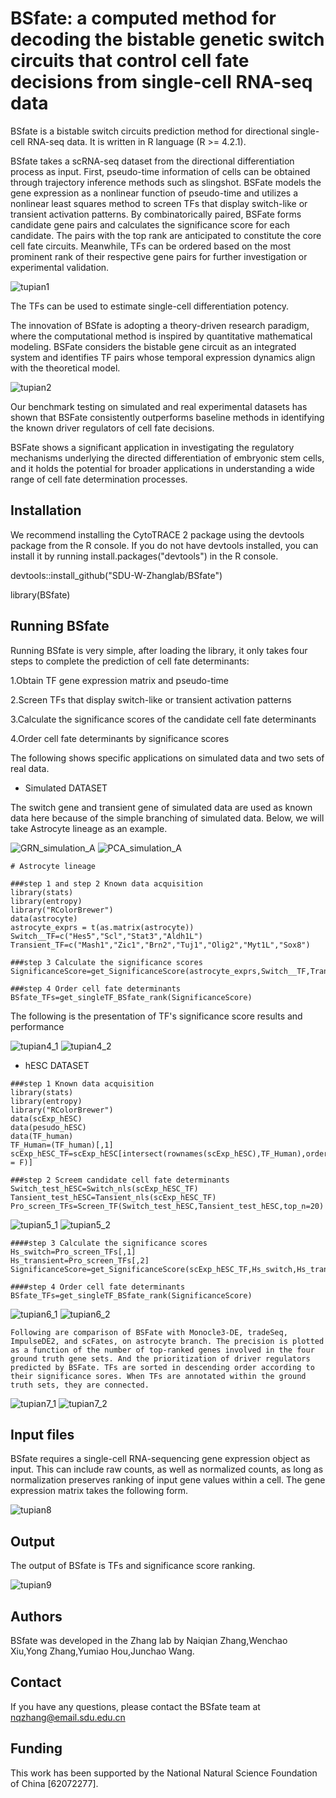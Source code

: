 # BSfate: a computed method for decoding the bistable genetic switch circuits that control cell fate decisions from single-cell RNA-seq data

BSfate is a bistable switch circuits prediction method for directional single-cell RNA-seq data. It is written in R language (R >= 4.2.1).

BSfate takes a scRNA-seq dataset from the directional differentiation process as input. First, pseudo-time information of cells can be obtained through trajectory inference methods such as slingshot. BSFate models the gene expression as a nonlinear function of pseudo-time and utilizes a nonlinear least squares method to screen TFs that display switch-like or transient activation patterns. By combinatorically paired, BSFate forms candidate gene pairs and calculates the significance score for each candidate. The pairs with the top rank are anticipated to constitute the core cell fate circuits. Meanwhile, TFs can be ordered based on the most prominent rank of their respective gene pairs for further investigation or experimental validation.

![tupian1](./image/Computational%20method.jpg)

The TFs can be used to estimate single-cell differentiation potency.

The innovation of BSfate is adopting a theory-driven research paradigm, where the computational method is inspired by quantitative mathematical modeling. BSFate considers the bistable gene circuit as an integrated system and identifies TF pairs whose temporal expression dynamics align with the theoretical model.

![tupian2](./image/Theoretical%20model%20analysis.jpg)

Our benchmark testing on simulated and real experimental datasets has shown that BSFate consistently outperforms baseline methods in identifying the known driver regulators of cell fate decisions.

BSFate shows a significant application in investigating the regulatory mechanisms underlying the directed differentiation of embryonic stem cells, and it holds the potential for broader applications in understanding a wide range of cell fate determination processes.

## **Installation**
We recommend installing the CytoTRACE 2 package using the devtools package from the R console. If you do not have devtools installed, you can install it by running install.packages("devtools") in the R console.

devtools::install_github("SDU-W-Zhanglab/BSfate")

library(BSfate)


## **Running** **BSfate**
Running BSfate is very simple, after loading the library, it only takes four steps to complete the prediction of cell fate determinants:

1.Obtain TF gene expression matrix and pseudo-time

2.Screen TFs that display switch-like or transient activation patterns

3.Calculate the significance scores of the candidate cell fate determinants

4.Order cell fate determinants by significance scores

The following shows specific applications on simulated data and two sets of real data.

- Simulated DATASET

The switch gene and transient gene of simulated data are used as known data here because of the simple branching of simulated data. Below, we will take Astrocyte lineage as an example.

![GRN_simulation_A](./image/GRN_simulation_A.jpg)
![PCA_simulation_A](./image/PCA_simulation_A.jpg)
```
# Astrocyte lineage

###step 1 and step 2 Known data acquisition
library(stats)
library(entropy)
library("RColorBrewer")
data(astrocyte)
astrocyte_exprs = t(as.matrix(astrocyte))
Switch__TF=c("Hes5","Scl","Stat3","Aldh1L")
Transient_TF=c("Mash1","Zic1","Brn2","Tuj1","Olig2","Myt1L","Sox8")

###step 3 Calculate the significance scores
SignificanceScore=get_SignificanceScore(astrocyte_exprs,Switch__TF,Transient_TF,0)

###step 4 Order cell fate determinants
BSfate_TFs=get_singleTF_BSfate_rank(SignificanceScore)

```
The following is the presentation of TF's significance score results and performance

![tupian4_1](./image/results_simulation_A.jpg)
![tupian4_2](./image/other_DE_compare_A.jpg)

- hESC DATASET
```
###step 1 Known data acquisition
library(stats)
library(entropy)
library("RColorBrewer")
data(scExp_hESC)
data(pesudo_hESC)
data(TF_human)
TF_Human=(TF_human)[,1]
scExp_hESC_TF=scExp_hESC[intersect(rownames(scExp_hESC),TF_Human),order(pesudo_hESC[,1],decreasing = F)]

###step 2 Screem candidate cell fate determinants
Switch_test_hESC=Switch_nls(scExp_hESC_TF)
Tansient_test_hESC=Tansient_nls(scExp_hESC_TF)
Pro_screen_TFs=Screen_TF(Switch_test_hESC,Tansient_test_hESC,top_n=20)
```
![tupian5_1](./image/hotplot_hESC.jpg)
![tupian5_2](./image/switch_transient_TF_hESC.jpg)

```
####step 3 Calculate the significance scores
Hs_switch=Pro_screen_TFs[,1]
Hs_transient=Pro_screen_TFs[,2]
SignificanceScore=get_SignificanceScore(scExp_hESC_TF,Hs_switch,Hs_transient,0.1)

####step 4 Order cell fate determinants
BSfate_TFs=get_singleTF_BSfate_rank(SignificanceScore)
```
![tupian6_1](./image/score_hESC.jpg)
![tupian6_2](./image/results_hESC.jpg)
```
Following are comparison of BSFate with Monocle3-DE, tradeSeq, ImpulseDE2, and scFates, on astrocyte branch. The precision is plotted as a function of the number of top-ranked genes involved in the four ground truth gene sets. And the prioritization of driver regulators predicted by BSFate. TFs are sorted in descending order according to their significance sores. When TFs are annotated within the ground truth sets, they are connected.
```
![tupian7_1](./image/other_DE_compare_hESC.jpg)
![tupian7_2](./image/GO_results_hESC.jpg)

## **Input** **files**

BSfate requires a single-cell RNA-sequencing gene expression object as input. This can include raw counts, as well as normalized counts, as long as normalization preserves ranking of input gene values within a cell. The gene expression matrix takes the following form.

![tupian8](./image/Input.jpg)

## **Output**

The output of BSfate is TFs and significance score ranking.

![tupian9](./image/Output.jpg)

## **Authors**

BSfate was developed in the Zhang lab by Naiqian Zhang,Wenchao Xiu,Yong Zhang,Yumiao Hou,Junchao Wang.
## **Contact**

If you have any questions, please contact the BSfate team at nqzhang@email.sdu.edu.cn

## **Funding**

This work has been supported by the National Natural Science Foundation of China [62072277].
